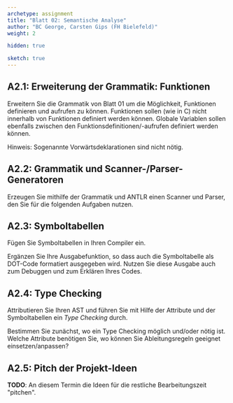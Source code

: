 ```yaml
---
archetype: assignment
title: "Blatt 02: Semantische Analyse"
author: "BC George, Carsten Gips (FH Bielefeld)"
weight: 2

hidden: true

sketch: true
---
```



## A2.1: Erweiterung der Grammatik: Funktionen

Erweitern Sie die Grammatik von Blatt 01 um die Möglichkeit, Funktionen definieren und aufrufen zu
können. Funktionen sollen (wie in C) nicht innerhalb von Funktionen definiert werden können.
Globale Variablen sollen ebenfalls zwischen den Funktionsdefinitionen/-aufrufen definiert werden
können.

Hinweis: Sogenannte Vorwärtsdeklarationen sind nicht nötig.


## A2.2: Grammatik und Scanner-/Parser-Generatoren

Erzeugen Sie mithilfe der Grammatik und ANTLR einen Scanner und Parser, den Sie für die folgenden
Aufgaben nutzen.


## A2.3: Symboltabellen

Fügen Sie Symboltabellen in Ihren Compiler ein.

Ergänzen Sie Ihre Ausgabefunktion, so dass auch die Symboltabelle als DOT-Code formatiert ausgegeben wird.
Nutzen Sie diese Ausgabe auch zum Debuggen und zum Erklären Ihres Codes.


## A2.4: Type Checking

Attributieren Sie Ihren AST und führen Sie mit Hilfe der Attribute und der Symboltabellen ein *Type Checking*
durch.

Bestimmen Sie zunächst, wo ein Type Checking möglich und/oder nötig ist. Welche Attribute benötigen Sie,
wo können Sie Ableitungsregeln geeignet einsetzen/anpassen?


## A2.5: Pitch der Projekt-Ideen

**TODO**: An diesem Termin die Ideen für die restliche Bearbeitungszeit "pitchen".
